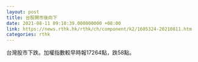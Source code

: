 ```yaml
---
layout: post
title: 台股開市後向下
date: 2021-08-11 09:10:39.000000000 +08:00
link: https://news.rthk.hk/rthk/ch/component/k2/1605324-20210811.htm
categories: rthk
---
```


台灣股市下跌。加權指數較早時報17264點，跌58點。
